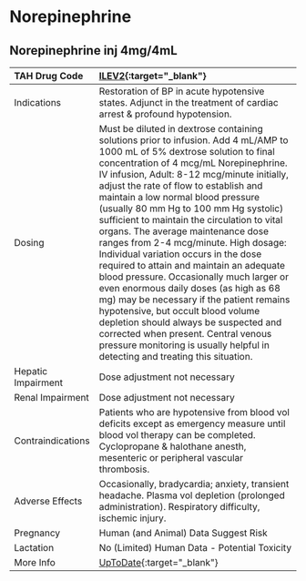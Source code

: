 # Norepinephrine

## Norepinephrine inj 4mg/4mL

| TAH Drug Code      | [ILEV2](https://www.tahsda.org.tw/drugs/hissearch.php?drug_code=ILEV2){:target="_blank"}                                                                                                                                                                                                                                                                                                                                                                                                                                                                                                                                                                                                                                                                                                                                                                                                              |
|:-------------------|:------------------------------------------------------------------------------------------------------------------------------------------------------------------------------------------------------------------------------------------------------------------------------------------------------------------------------------------------------------------------------------------------------------------------------------------------------------------------------------------------------------------------------------------------------------------------------------------------------------------------------------------------------------------------------------------------------------------------------------------------------------------------------------------------------------------------------------------------------------------------------------------------------|
| Indications        | Restoration of BP in acute hypotensive states. Adjunct in the treatment of cardiac arrest & profound hypotension.                                                                                                                                                                                                                                                                                                                                                                                                                                                                                                                                                                                                                                                                                                                                                                                     |
| Dosing             | Must be diluted in dextrose containing solutions prior to infusion. Add 4 mL/AMP to 1000 mL of 5% dextrose solution to final concentration of 4 mcg/mL Norepinephrine. IV infusion, Adult: 8-12 mcg/minute initially, adjust the rate of flow to establish and maintain a low normal blood pressure (usually 80 mm Hg to 100 mm Hg systolic) sufficient to maintain the circulation to vital organs. The average maintenance dose ranges from 2-4 mcg/minute. High dosage: Individual variation occurs in the dose required to attain and maintain an adequate blood pressure. Occasionally much larger or even enormous daily doses (as high as 68 mg) may be necessary if the patient remains hypotensive, but occult blood volume depletion should always be suspected and corrected when present. Central venous pressure monitoring is usually helpful in detecting and treating this situation. |
| Hepatic Impairment | Dose adjustment not necessary                                                                                                                                                                                                                                                                                                                                                                                                                                                                                                                                                                                                                                                                                                                                                                                                                                                                         |
| Renal Impairment   | Dose adjustment not necessary                                                                                                                                                                                                                                                                                                                                                                                                                                                                                                                                                                                                                                                                                                                                                                                                                                                                         |
| Contraindications  | Patients who are hypotensive from blood vol deficits except as emergency measure until blood vol therapy can be completed. Cyclopropane & halothane anesth, mesenteric or peripheral vascular thrombosis.                                                                                                                                                                                                                                                                                                                                                                                                                                                                                                                                                                                                                                                                                             |
| Adverse Effects    | Occasionally, bradycardia; anxiety, transient headache. Plasma vol depletion (prolonged administration). Respiratory difficulty, ischemic injury.                                                                                                                                                                                                                                                                                                                                                                                                                                                                                                                                                                                                                                                                                                                                                     |
| Pregnancy          | Human (and Animal) Data Suggest Risk                                                                                                                                                                                                                                                                                                                                                                                                                                                                                                                                                                                                                                                                                                                                                                                                                                                                  |
| Lactation          | No (Limited) Human Data - Potential Toxicity                                                                                                                                                                                                                                                                                                                                                                                                                                                                                                                                                                                                                                                                                                                                                                                                                                                          |
| More Info          | [UpToDate](https://www.uptodate.com/contents/norepinephrine-noradrenaline-drug-information){:target="_blank"}                                                                                                                                                                                                                                                                                                                                                                                                                                                                                                                                                                                                                                                                                                                                                                                         |

